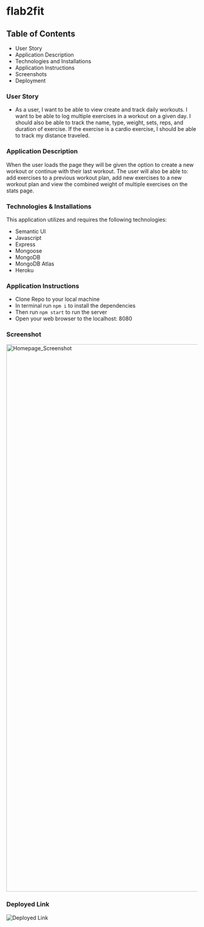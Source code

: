 # flab2fit

## Table of Contents
- User Story
- Application Description
- Technologies and Installations
- Application Instructions
- Screenshots
- Deployment

### User Story
- As a user, I want to be able to view create and track daily workouts. I want to be able to log multiple exercises in a workout on a given day. I should also be able to track the name, type, weight, sets, reps, and duration of exercise. If the exercise is a cardio exercise, I should be able to track my distance traveled.

### Application Description
When the user loads the page they will be given the option to create a new workout or continue with their last workout.  The user will also be able to:  add exercises to a previous workout plan, add new exercises to a new workout plan and view the combined weight of multiple exercises on the stats page.

### Technologies & Installations
This application utilizes and requires the following technologies:
 - Semantic UI
 - Javascript
 - Express
 - Mongoose 
 - MongoDB
 - MongoDB Atlas
 - Heroku

### Application Instructions
- Clone Repo to your local machine
- In terminal run `npm i` to install the dependencies
- Then run `npm start` to run the server
- Open your web browser to the localhost: 8080

### Screenshot
<img width="1438" alt="Homepage_Screenshot" src="https://user-images.githubusercontent.com/71804986/114294270-4628b200-9a52-11eb-9272-5c09a4608dfd.png">

### Deployed Link
![Deployed Link](https://immense-plains-84255.herokuapp.com)
